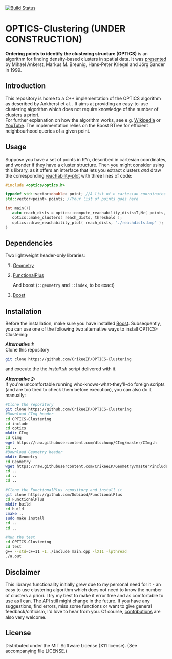 [![Build Status](https://travis-ci.org/CrikeeIP/OPTICS-Clustering.svg?branch=master)][travis]

[travis]: https://travis-ci.org/CrikeeIP/OPTICS-Clustering

# OPTICS-Clustering (UNDER CONSTRUCTION)

**Ordering points to identify the clustering structure (OPTICS)** is an algorithm for finding density-based clusters in spatial data. It was [presented](https://github.com/CrikeeIP/OPTICS-Clustering/blob/master/background/OPTICS.pdf) by Mihael Ankerst, Markus M. Breunig, Hans-Peter Kriegel and Jörg Sander in 1999.

## Introduction
This repository is home to a C++ implementation of the OPTICS algorithm as described by Ankherst et al. . It aims at providing an easy-to-use clustering algorithm which does not require knowledge of the number of clusters a priori.  
For further explanation on how the algorithm works, see e.g. [Wikipedia](https://en.wikipedia.org/wiki/OPTICS_algorithm) or [YouTube](https://www.youtube.com/watch?v=8kJjgowewOs).
The implementation relies on the Boost RTree for efficient neighbourhood queries of a given point.


## Usage
Suppose you have a set of points in R^n, described in cartesian coordinates, and wonder if they have a cluster structure.
Then you might consider using this library, as it offers an interface that lets you extract clusters *and* draw the corresponding [reachability-plot](https://github.com/CrikeeIP/OPTICS-Clustering/blob/master/resources/reachabilityplot.png) with three lines of code:

```cpp
#include <optics/optics.h>

typedef std::vector<double> point; //A list of n cartesian coordinates makes a point
std::vector<point> points; //Your list of points goes here

int main(){
   auto reach_dists = optics::compute_reachability_dists<T,N>( points, min_pts, epsilon );
   optics::make_clusters( reach_dists, threshold );
   optics::draw_reachability_plot( reach_dists, "./reachdists.bmp" );
}
```


## Dependencies
Two lightweight header-only libraries:  
1. [Geometry](https://github.com/CrikeeIP/Geometry)  
2. [FunctionalPlus](https://github.com/Dobiasd/FunctionalPlus)  
   
   And boost (`::geometry` and `::index`, to be exact) 
3. [Boost](http://www.boost.org/)


## Installation
Before the installation, make sure you have installed [Boost](http://www.boost.org/).
Subsequently, you can use one of the following two alternative ways to install OPTICS-Clustering:

***Alternative 1:***  
Clone this repository
```sh
git clone https://github.com/CrikeeIP/OPTICS-Clustering
```
and execute the the *install.sh* script delivered with it.

***Alternative 2:***  
If you're uncomfortable running who-knows-what-they'll-do foreign scripts (and are too tired to check them before execution), you can also do it manually:
```sh
#Clone the reporitory
git clone https://github.com/CrikeeIP/OPTICS-Clustering
#Download CImg header
cd OPTICS-Clustering
cd include
cd optics
mkdir CImg
cd Cimg
wget https://raw.githubusercontent.com/dtschump/CImg/master/CImg.h
cd ..
#Download Geometry header
mkdir Geometry
cd Geometry
wget https://raw.githubusercontent.com/CrikeeIP/Geometry/master/include/geometry/geometry.h
cd ..
cd ..
cd ..

#Clone the FunctionalPlus repository and install it
git clone https://github.com/Dobiasd/FunctionalPlus
cd FunctionalPlus
mkdir build
cd build
cmake ..
sudo make install
cd ..
cd ..

#Run the test
cd OPTICS-Clustering
cd test
g++ --std=c++11 -I../include main.cpp -lX11 -lpthread
./a.out
```


## Disclaimer

This librarys functionality initially grew due to my personal need for it - an easy to use clustering algorithm which does not need to know the number of clusters a priori.
I try my best to make it error free and as comfortable to use as I can. The API still might change in the future. If you have any suggestions, find errors, miss some functions or want to give general feedback/criticism, I'd love to hear from you. Of course, [contributions](https://github.com/CrikeeIP/OPTICS-Clustering/pulls) are also very welcome.

## License

Distributed under the MIT Software License (X11 license). (See accompanying file LICENSE.)
